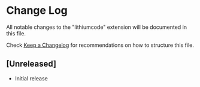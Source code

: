 # Change Log

All notable changes to the "lithiumcode" extension will be documented in this file.

Check [Keep a Changelog](http://keepachangelog.com/) for recommendations on how to structure this file.

## [Unreleased]

- Initial release